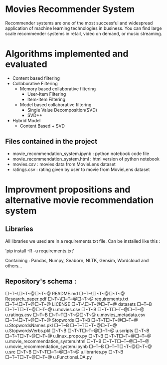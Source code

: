 # Movies Recommender System
Recommender systems are one of the most successful and widespread application of machine learning technologies in business. You can find large scale recommender systems in retail, video on demand, or music streaming.

# Algorithms implemented and evaluated
  * Content based filtering
  * Collaborative Filtering
    * Memory based collaborative filtering
      * User-Item Filtering
      * Item-Item Filtering
    * Model based collaborative filtering
      * Single Value Decomposition(SVD)
      * SVD++
  * Hybrid Model
      * Content Based + SVD 
  
  ## Files contained in the project
  * movie_recommendation_system.ipynb : python notebook code file
  * movie_recommendation_system.html : html version of python notebook
  * movies.csv : movies data from MovieLens dataset
  * ratings.csv : rating given by user to movie from MovieLens dataset 

# Improvment propositions and alternative movie recommendation system

  ## Libraries

  All libraries we used are in a requirements.txt file. Can be installed like this : 
  
  'pip install -R -u requirements.txt'

  Containing : Pandas, Numpy, Seaborn, NLTK, Gensim, Wordcloud and others...

 ##  Repository's schema :

   □~T~\□~T~@□~T~@ README.md
   □~T~\□~T~@□~T~@ Research_paper.pdf
   □~T~\□~T~@□~T~@ requirements.txt
   □~T~\□~T~@□~T~@ LICENSE
   □~T~\□~T~@□~T~@ datasets
   □~T~B   □~T~T□~T~@□~T~@ u.movies.csv
   □~T~B   □~T~T□~T~@□~T~@ u.ratings.csv
   □~T~B   □~T~T□~T~@□~T~@ u.movies_metadata.csv
   □~T~\□~T~@□~T~@ Stopwords
   □~T~B   □~T~T□~T~@□~T~@ u.StopwordsNames.pkl
   □~T~B   □~T~T□~T~@□~T~@ u.StopwordsVerbs.pkl
   □~T~B   □~T~T□~T~@□~T~@ u.scripts
   □~T~B   □~T~T□~T~@□~T~@ u.linux_propo.py
   □~T~B   □~T~T□~T~@□~T~@ u.movie_recommendation_system.html
   □~T~B   □~T~T□~T~@□~T~@ u.movie_recommendation_system.ipynb
   □~T~B   □~T~T□~T~@□~T~@ u.src
   □~T~B   □~T~T□~T~@□~T~@ u.libraries.py
   □~T~B   □~T~T□~T~@□~T~@ u.FunctionsLDA.py

